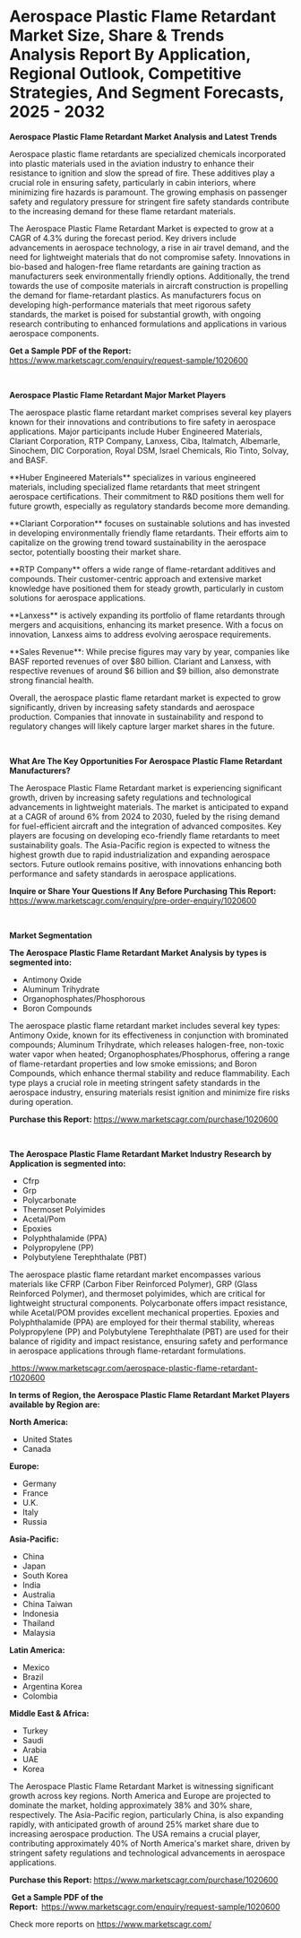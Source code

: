 <p><h1>Aerospace Plastic Flame Retardant Market Size, Share & Trends Analysis Report By Application, Regional Outlook, Competitive Strategies, And Segment Forecasts, 2025 - 2032</h1></p><p><strong>Aerospace Plastic Flame Retardant Market Analysis and Latest Trends</strong></p>
<p><p>Aerospace plastic flame retardants are specialized chemicals incorporated into plastic materials used in the aviation industry to enhance their resistance to ignition and slow the spread of fire. These additives play a crucial role in ensuring safety, particularly in cabin interiors, where minimizing fire hazards is paramount. The growing emphasis on passenger safety and regulatory pressure for stringent fire safety standards contribute to the increasing demand for these flame retardant materials.</p><p>The Aerospace Plastic Flame Retardant Market is expected to grow at a CAGR of 4.3% during the forecast period. Key drivers include advancements in aerospace technology, a rise in air travel demand, and the need for lightweight materials that do not compromise safety. Innovations in bio-based and halogen-free flame retardants are gaining traction as manufacturers seek environmentally friendly options. Additionally, the trend towards the use of composite materials in aircraft construction is propelling the demand for flame-retardant plastics. As manufacturers focus on developing high-performance materials that meet rigorous safety standards, the market is poised for substantial growth, with ongoing research contributing to enhanced formulations and applications in various aerospace components.</p></p>
<p><strong>Get a Sample PDF of the Report:&nbsp;</strong> <a href="https://www.marketscagr.com/enquiry/request-sample/1020600?utm_campaign=2942&utm_medium=2&utm_source=Github&utm_content=ia&utm_term=21032025&utm_id=aerospace-plastic-flame-retardant">https://www.marketscagr.com/enquiry/request-sample/1020600</a></p>
<p>&nbsp;</p>
<p><strong>Aerospace Plastic Flame Retardant Major Market Players</strong></p>
<p><p>The aerospace plastic flame retardant market comprises several key players known for their innovations and contributions to fire safety in aerospace applications. Major participants include Huber Engineered Materials, Clariant Corporation, RTP Company, Lanxess, Ciba, Italmatch, Albemarle, Sinochem, DIC Corporation, Royal DSM, Israel Chemicals, Rio Tinto, Solvay, and BASF.</p><p>**Huber Engineered Materials** specializes in various engineered materials, including specialized flame retardants that meet stringent aerospace certifications. Their commitment to R&D positions them well for future growth, especially as regulatory standards become more demanding.</p><p>**Clariant Corporation** focuses on sustainable solutions and has invested in developing environmentally friendly flame retardants. Their efforts aim to capitalize on the growing trend toward sustainability in the aerospace sector, potentially boosting their market share.</p><p>**RTP Company** offers a wide range of flame-retardant additives and compounds. Their customer-centric approach and extensive market knowledge have positioned them for steady growth, particularly in custom solutions for aerospace applications.</p><p>**Lanxess** is actively expanding its portfolio of flame retardants through mergers and acquisitions, enhancing its market presence. With a focus on innovation, Lanxess aims to address evolving aerospace requirements.</p><p>**Sales Revenue**: While precise figures may vary by year, companies like BASF reported revenues of over $80 billion. Clariant and Lanxess, with respective revenues of around $6 billion and $9 billion, also demonstrate strong financial health.</p><p>Overall, the aerospace plastic flame retardant market is expected to grow significantly, driven by increasing safety standards and aerospace production. Companies that innovate in sustainability and respond to regulatory changes will likely capture larger market shares in the future.</p></p>
<p>&nbsp;</p>
<p><strong>What Are The Key Opportunities For Aerospace Plastic Flame Retardant Manufacturers?</strong></p>
<p><p>The Aerospace Plastic Flame Retardant market is experiencing significant growth, driven by increasing safety regulations and technological advancements in lightweight materials. The market is anticipated to expand at a CAGR of around 6% from 2024 to 2030, fueled by the rising demand for fuel-efficient aircraft and the integration of advanced composites. Key players are focusing on developing eco-friendly flame retardants to meet sustainability goals. The Asia-Pacific region is expected to witness the highest growth due to rapid industrialization and expanding aerospace sectors. Future outlook remains positive, with innovations enhancing both performance and safety standards in aerospace applications.</p></p>
<p><strong>Inquire or Share Your Questions If Any Before Purchasing This Report:</strong> <a href="https://www.marketscagr.com/enquiry/pre-order-enquiry/1020600?utm_campaign=2942&utm_medium=2&utm_source=Github&utm_content=ia&utm_term=21032025&utm_id=aerospace-plastic-flame-retardant">https://www.marketscagr.com/enquiry/pre-order-enquiry/1020600</a></p>
<p>&nbsp;</p>
<p><strong>Market Segmentation</strong></p>
<p><strong>The Aerospace Plastic Flame Retardant Market Analysis by types is segmented into:</strong></p>
<p><ul><li>Antimony Oxide</li><li>Aluminum Trihydrate</li><li>Organophosphates/Phosphorous</li><li>Boron Compounds</li></ul></p>
<p><p>The aerospace plastic flame retardant market includes several key types: Antimony Oxide, known for its effectiveness in conjunction with brominated compounds; Aluminum Trihydrate, which releases halogen-free, non-toxic water vapor when heated; Organophosphates/Phosphorus, offering a range of flame-retardant properties and low smoke emissions; and Boron Compounds, which enhance thermal stability and reduce flammability. Each type plays a crucial role in meeting stringent safety standards in the aerospace industry, ensuring materials resist ignition and minimize fire risks during operation.</p></p>
<p><strong>Purchase this Report:&nbsp;</strong><a href="https://www.marketscagr.com/purchase/1020600?utm_campaign=2942&utm_medium=2&utm_source=Github&utm_content=ia&utm_term=21032025&utm_id=aerospace-plastic-flame-retardant">https://www.marketscagr.com/purchase/1020600</a></p>
<p>&nbsp;</p>
<p><strong>The Aerospace Plastic Flame Retardant Market Industry Research by Application is segmented into:</strong></p>
<p><ul><li>Cfrp</li><li>Grp</li><li>Polycarbonate</li><li>Thermoset Polyimides</li><li>Acetal/Pom</li><li>Epoxies</li><li>Polyphthalamide (PPA)</li><li>Polypropylene (PP)</li><li>Polybutylene Terephthalate (PBT)</li></ul></p>
<p><p>The aerospace plastic flame retardant market encompasses various materials like CFRP (Carbon Fiber Reinforced Polymer), GRP (Glass Reinforced Polymer), and thermoset polyimides, which are critical for lightweight structural components. Polycarbonate offers impact resistance, while Acetal/POM provides excellent mechanical properties. Epoxies and Polyphthalamide (PPA) are employed for their thermal stability, whereas Polypropylene (PP) and Polybutylene Terephthalate (PBT) are used for their balance of rigidity and impact resistance, ensuring safety and performance in aerospace applications through flame-retardant formulations.</p></p>
<p><a href="https://www.marketscagr.com/aerospace-plastic-flame-retardant-r1020600?utm_campaign=2942&utm_medium=2&utm_source=Github&utm_content=ia&utm_term=21032025&utm_id=aerospace-plastic-flame-retardant">&nbsp;https://www.marketscagr.com/aerospace-plastic-flame-retardant-r1020600</a></p>
<p><strong>In terms of Region, the Aerospace Plastic Flame Retardant Market Players available by Region are:</strong></p>
<p>
    <p> <strong> North America: </strong>
        <ul>
            <li>United States</li>
            <li>Canada</li>
        </ul>
        </p> 
    <p> <strong> Europe: </strong>
        <ul>
            <li>Germany</li>
            <li>France</li>
            <li>U.K.</li>
            <li>Italy</li>
            <li>Russia</li>
        </ul>
        </p> 
    <p> <strong> Asia-Pacific: </strong>
        <ul>
            <li>China</li>
            <li>Japan</li>
            <li>South Korea</li>
            <li>India</li>
            <li>Australia</li>
            <li>China Taiwan</li>
            <li>Indonesia</li>
            <li>Thailand</li>
            <li>Malaysia</li>
        </ul>
        </p> 
    <p> <strong> Latin America: </strong>
        <ul>
            <li>Mexico</li>
            <li>Brazil</li>
            <li>Argentina Korea</li>
            <li>Colombia</li>
        </ul>
        </p> 
    <p> <strong> Middle East & Africa: </strong>
        <ul>
            <li>Turkey</li>
            <li>Saudi</li>
            <li>Arabia</li>
            <li>UAE</li>
            <li>Korea</li>
        </ul>
    </p>
    </p>
<p><p>The Aerospace Plastic Flame Retardant Market is witnessing significant growth across key regions. North America and Europe are projected to dominate the market, holding approximately 38% and 30% share, respectively. The Asia-Pacific region, particularly China, is also expanding rapidly, with anticipated growth of around 25% market share due to increasing aerospace production. The USA remains a crucial player, contributing approximately 40% of North America's market share, driven by stringent safety regulations and technological advancements in aerospace applications.</p></p>
<p><strong>Purchase this Report: </strong><a href="https://www.marketscagr.com/purchase/1020600?utm_campaign=2942&utm_medium=2&utm_source=Github&utm_content=ia&utm_term=21032025&utm_id=aerospace-plastic-flame-retardant">https://www.marketscagr.com/purchase/1020600</a></p>
<p>&nbsp;<strong>Get a Sample PDF of the Report:&nbsp;&nbsp;</strong><a href="https://www.marketscagr.com/enquiry/request-sample/1020600?utm_campaign=2942&utm_medium=2&utm_source=Github&utm_content=ia&utm_term=21032025&utm_id=aerospace-plastic-flame-retardant">https://www.marketscagr.com/enquiry/request-sample/1020600</a></p>
<p><strong></strong></p>
<p>Check more reports on <a href="https://www.marketscagr.com/?utm_campaign=2942&utm_medium=2&utm_source=Github&utm_content=ia&utm_term=21032025&utm_id=aerospace-plastic-flame-retardant">https://www.marketscagr.com/</a></p>
